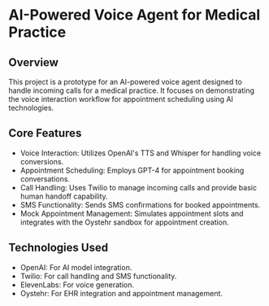 # AI-Powered Voice Agent for Medical Practice

## Overview

This project is a prototype for an AI-powered voice agent designed to handle incoming calls for a medical practice. It focuses on demonstrating the voice interaction workflow for appointment scheduling using AI technologies.

## Core Features

- Voice Interaction: Utilizes OpenAI's TTS and Whisper for handling voice conversions.
- Appointment Scheduling: Employs GPT-4 for appointment booking conversations.
- Call Handling: Uses Twilio to manage incoming calls and provide basic human handoff capability.
- SMS Functionality: Sends SMS confirmations for booked appointments.
- Mock Appointment Management: Simulates appointment slots and integrates with the Oystehr sandbox for appointment creation.

## Technologies Used

- OpenAI: For AI model integration.
- Twilio: For call handling and SMS functionality.
- ElevenLabs: For voice generation.
- Oystehr: For EHR integration and appointment management.
